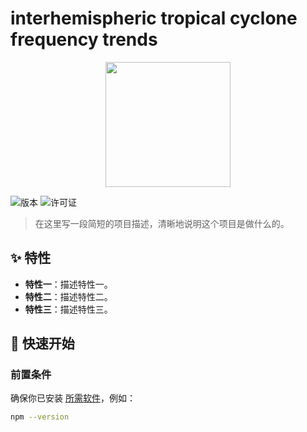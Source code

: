 # interhemispheric tropical cyclone frequency trends

<p align="center">
  <img src="你的项目Logo或头图URL" width="200" />
</p>

![版本](https://img.shields.io/badge/version-1.0.0-blue) ![许可证](https://img.shields.io/badge/license-MIT-green)

> 在这里写一段简短的项目描述，清晰地说明这个项目是做什么的。

## ✨ 特性

- **特性一**：描述特性一。
- **特性二**：描述特性二。
- **特性三**：描述特性三。

## 🚀 快速开始

### 前置条件

确保你已安装 [所需软件](链接)，例如：
```bash
npm --version
